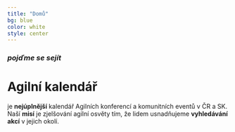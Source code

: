```yaml
---
title: "Domů"
bg: blue
color: white
style: center
---
```


### *pojďme se sejít*

<span class="fa-stack subtlecircle" style="font-size:100px; background:rgba(255,166,0,0.1)">
  <i class="fa fa-circle fa-stack-2x text-white"></i>
  <i class="fa fa-calendar fa-stack-1x text-blue"></i>
</span>

# Agilní kalendář

je **nejúplnější** kalendář Agilních konferencí a komunitních eventů v ČR a SK.
Naší **misí** je zjelšování agilní osvěty tím, že lidem usnadňujeme **vyhledávání akcí** v jejich okolí.
